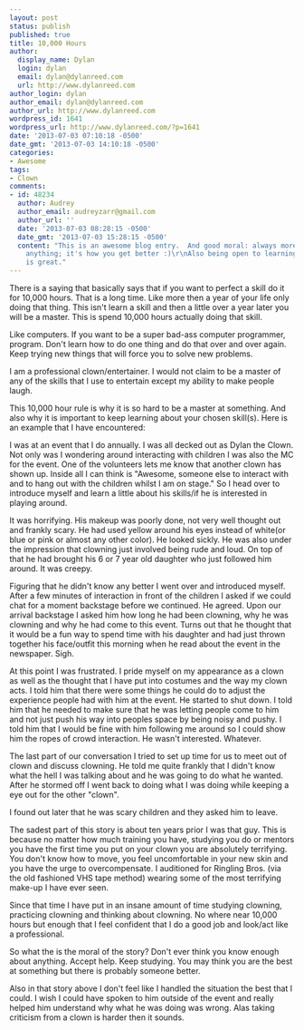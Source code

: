```yaml
---
layout: post
status: publish
published: true
title: 10,000 Hours
author:
  display_name: Dylan
  login: dylan
  email: dylan@dylanreed.com
  url: http://www.dylanreed.com
author_login: dylan
author_email: dylan@dylanreed.com
author_url: http://www.dylanreed.com
wordpress_id: 1641
wordpress_url: http://www.dylanreed.com/?p=1641
date: '2013-07-03 07:10:18 -0500'
date_gmt: '2013-07-03 14:10:18 -0500'
categories:
- Awesome
tags:
- Clown
comments:
- id: 48234
  author: Audrey
  author_email: audreyzarr@gmail.com
  author_url: ''
  date: '2013-07-03 08:28:15 -0500'
  date_gmt: '2013-07-03 15:28:15 -0500'
  content: "This is an awesome blog entry.  And good moral: always more to learn at
    anything; it's how you get better :)\r\nAlso being open to learning from anyone
    is great."
---
```

<p>There is a saying that basically says that if you want to perfect a skill do it for 10,000 hours. That is a long time. Like more then a year of your life only doing that thing. This isn't learn a skill and then a little over a year later you will be a master. This is spend 10,000 hours actually doing that skill. </p>
<p>Like computers. If you want to be a super bad-ass computer programmer, program. Don't learn how to do one thing and do that over and over again. Keep trying new things that will force you to solve new problems. </p>
<p>I am a professional clown/entertainer. I would not claim to be a master of any of the skills that I use to entertain except my ability to make people laugh. </p>
<p>This 10,000 hour rule is why it is so hard to be a master at something. And also why it is important to keep learning about your chosen skill(s). Here is an example that I have encountered:</p>
<p>I was at an event that I do annually. I was all decked out as Dylan the Clown. Not only was I wondering around interacting with children I was also the MC for the event. One of the volunteers lets me know that another clown has shown up. Inside all I can think is "Awesome, someone else to interact with and to hang out with the children whilst I am on stage." So I head over to introduce myself and learn a little about his skills/if he is interested in playing around. </p>
<p>It was horrifying. His makeup was poorly done, not very well thought out and frankly scary. He had used yellow around his eyes instead of white(or blue or pink or almost any other color). He looked sickly. He was also under the impression that clowning just involved being rude and loud. On top of that he had brought his 6 or 7 year old daughter who just followed him around. It was creepy. </p>
<p>Figuring that he didn't know any better I went over and introduced myself. After a few minutes of interaction in front of the children I asked if we could chat for a moment backstage before we continued. He agreed. Upon our arrival backstage I asked him how long he had been clowning, why he was clowning and why he had come to this event. Turns out that he thought that it would be a fun way to spend time with his daughter and had just thrown together his face/outfit this morning when he read about the event in the newspaper. Sigh. </p>
<p>At this point I was frustrated. I pride myself on my appearance as a clown as well as the thought that I have put into costumes and the way my clown acts. I told him that there were some things he could do to adjust the experience people had with him at the event. He started to shut down. I told him that he needed to make sure that he was letting people come to him and not just push his way into peoples space by being noisy and pushy. I told him that I would be fine with him following me around so I could show him the ropes of crowd interaction. He wasn't interested. Whatever. </p>
<p>The last part of our conversation I tried to set up time for us to meet out of clown and discuss clowning. He told me quite frankly that I didn't know what the hell I was talking about and he was going to do what he wanted. After he stormed off I went back to doing what I was doing while keeping a eye out for the other "clown". </p>
<p>I found out later that he was scary children and they asked him to leave. </p>
<p>The sadest part of this story is about ten years prior I was that guy. This is because no matter how much training you have, studying you do or mentors you have the first time you put on your clown you are absolutely terrifying. You don't know how to move, you feel uncomfortable in your new skin and you have the urge to overcompensate. I auditioned for Ringling Bros. (via the old fashioned VHS tape method) wearing some of the most terrifying make-up I have ever seen. </p>
<p>Since that time I have put in an insane amount of time studying clowning, practicing clowning and thinking about clowning. No where near 10,000 hours but enough that I feel confident that I do a good job and look/act like a professional. </p>
<p>So what the is the moral of the story? Don't ever think you know enough about anything. Accept help. Keep studying. You may think you are the best at something but there is probably someone better. </p>
<p>Also in that story above I don't feel like I handled the situation the best that I could. I wish I could have spoken to him outside of the event and really helped him understand why what he was doing was wrong. Alas taking criticism from a clown is harder then it sounds.</p>
